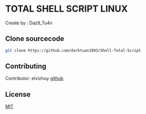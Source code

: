 # TOTAL SHELL SCRIPT LINUX

Create by : Daz9_Tu4n

## Clone sourcecode

```bash
git clone https://github.com/darktuan1993/Shell-Total-Script
```

## Contributing

Contributor: elvizhuy [github ](https://github.com/elvizhuy)

## License

[MIT](https://choosealicense.com/licenses/mit/)
